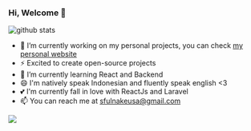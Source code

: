 ### Hi, Welcome 👋

![github stats](https://github-readme-stats.vercel.app/api?username=nakeusa12&show_icons=true)

- 🔭 I’m currently working on my personal projects, you can check <a href="https://sfullnakeusa.netlify.app/">my personal website</a>
- ⚡ Excited to create open-source projects
- 🌱 I’m currently learning React and Backend
- 😄 I'm natively speak Indonesian and fluently speak english <3 
- 💕 I'm currently fall in love with ReactJs and Laravel 
- 📫 You can reach me at sfulnakeusa@gmail.com
<img src="https://github-readme-stats.vercel.app/api/top-langs/?username=nakeusa12&theme=react">
